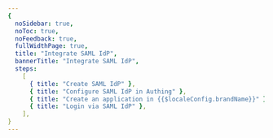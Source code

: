 ```yaml
---
{
  noSidebar: true,
  noToc: true,
  noFeedback: true,
  fullWidthPage: true,
  title: "Integrate SAML IdP",
  bannerTitle: "Integrate SAML IdP",
  steps:
    [
      { title: "Create SAML IdP" },
      { title: "Configure SAML IdP in Authing" },
      { title: "Create an application in {{$localeConfig.brandName}}" },
      { title: "Login via SAML IdP" },
    ],
}
---
```


<IntegrationDetail backLink="/guides/connections/enterprise"/>
